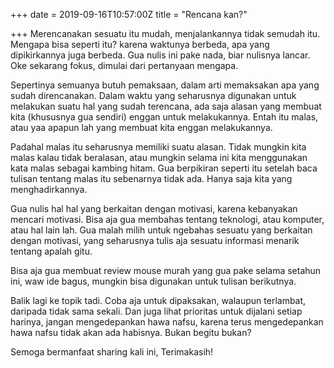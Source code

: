 +++
date = 2019-09-16T10:57:00Z
title = "Rencana kan?"

+++
Merencanakan sesuatu itu mudah, menjalankannya tidak semudah itu. Mengapa bisa seperti itu? karena waktunya berbeda, apa yang <!--more-->dipikirkannya juga berbeda. Gua nulis ini pake nada, biar nulisnya lancar. Oke sekarang fokus, dimulai dari pertanyaan mengapa.

Sepertinya semuanya butuh pemaksaan, dalam arti memaksakan apa yang sudah direncanakan. Dalam waktu yang seharusnya digunakan untuk melakukan suatu hal yang sudah terencana, ada saja alasan yang membuat kita (khususnya gua sendiri) enggan untuk melakukannya. Entah itu malas, atau yaa apapun lah yang membuat kita enggan melakukannya.

Padahal malas itu seharusnya memiliki suatu alasan. Tidak mungkin kita malas kalau tidak beralasan, atau mungkin selama ini kita menggunakan kata malas sebagai kambing hitam. Gua berpikiran seperti itu setelah baca tulisan tentang malas itu sebenarnya tidak ada. Hanya saja kita yang menghadirkannya.

Gua nulis hal hal yang berkaitan dengan motivasi, karena kebanyakan mencari motivasi. Bisa aja gua membahas tentang teknologi, atau komputer, atau hal lain lah. Gua malah milih untuk ngebahas sesuatu yang berkaitan dengan motivasi, yang seharusnya tulis aja sesuatu informasi menarik tentang apalah gitu.

Bisa aja gua membuat review mouse murah yang gua pake selama setahun ini, waw ide bagus, mungkin bisa digunakan untuk tulisan berikutnya.

Balik lagi ke topik tadi. Coba aja untuk dipaksakan, walaupun terlambat, daripada tidak sama sekali. Dan juga lihat prioritas untuk dijalani setiap harinya, jangan mengedepankan hawa nafsu, karena terus mengedepankan hawa nafsu tidak akan ada habisnya. Bukan begitu bukan?

Semoga bermanfaat sharing kali ini, Terimakasih!
